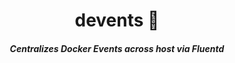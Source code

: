 <h1 align="center">devents 💫  </h1>

<h5 align="center">Centralizes Docker Events across host via Fluentd</h5>

<br/>

